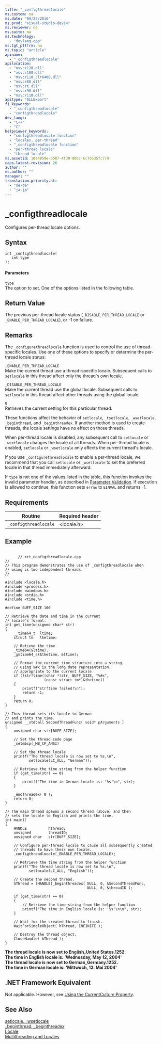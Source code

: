 ```yaml
---
title: "_configthreadlocale"
ms.custom: na
ms.date: "09/22/2016"
ms.prod: "visual-studio-dev14"
ms.reviewer: na
ms.suite: na
ms.technology: 
  - "devlang-cpp"
ms.tgt_pltfrm: na
ms.topic: "article"
apiname: 
  - "_configthreadlocale"
apilocation: 
  - "msvcr120.dll"
  - "msvcr100.dll"
  - "msvcr110_clr0400.dll"
  - "msvcr80.dll"
  - "msvcrt.dll"
  - "msvcr90.dll"
  - "msvcr110.dll"
apitype: "DLLExport"
f1_keywords: 
  - "_configthreadlocale"
  - "configthreadlocale"
dev_langs: 
  - "C++"
  - "C"
helpviewer_keywords: 
  - "configthreadlocale function"
  - "locales, per-thread"
  - "_configthreadlocale function"
  - "per-thread locale"
  - "thread locale"
ms.assetid: 10e4050e-b587-4f30-80bc-6c76b35fc770
caps.latest.revision: 26
author: ""
ms.author: ""
manager: ""
translation.priority.ht: 
  - "de-de"
  - "ja-jp"
---
```

# _configthreadlocale
Configures per-thread locale options.  
  
## Syntax  
  
```  
int _configthreadlocale(  
   int type  
);  
```  
  
#### Parameters  
 `type`  
 The option to set. One of the options listed in the following table.  
  
## Return Value  
 The previous per-thread locale status (`_DISABLE_PER_THREAD_LOCALE` or `_ENABLE_PER_THREAD_LOCALE`), or -1 on failure.  
  
## Remarks  
 The `_configurethreadlocale` function is used to control the use of thread-specific locales. Use one of these options to specify or determine the per-thread locale status:  
  
 `_ENABLE_PER_THREAD_LOCALE`  
 Make the current thread use a thread-specific locale. Subsequent calls to `setlocale` in this thread affect only the thread's own locale.  
  
 `_DISABLE_PER_THREAD_LOCALE`  
 Make the current thread use the global locale. Subsequent calls to `setlocale` in this thread affect other threads using the global locale.  
  
 `0`  
 Retrieves the current setting for this particular thread.  
  
 These functions affect the behavior of `setlocale`, `_tsetlocale`, `_wsetlocale`, `_beginthread`, and `_beginthreadex`. If another method is used to create threads, the locale settings have no effect on those threads.  
  
 When per-thread locale is disabled, any subsequent call to `setlocale` or `_wsetlocale` changes the locale of all threads. When per-thread locale is enabled, `setlocale` or `_wsetlocale` only affects the current thread's locale.  
  
 If you use `_configurethreadlocale` to enable a per-thread locale, we recommend that you call `setlocale` or `_wsetlocale` to set the preferred locale in that thread immediately afterward.  
  
 If `type` is not one of the values listed in the table, this function invokes the invalid parameter handler, as described in [Parameter Validation](../vs140/parameter-validation.md). If execution is allowed to continue, this function sets `errno` to `EINVAL` and returns -1.  
  
## Requirements  
  
|Routine|Required header|  
|-------------|---------------------|  
|`_configthreadlocale`|<locale.h>|  
  
## Example  
  
```  
  
      // crt_configthreadlocale.cpp  
//   
// This program demonstrates the use of _configthreadlocale when  
// using is two independent threads.  
//  
  
#include <locale.h>  
#include <process.h>  
#include <windows.h>  
#include <stdio.h>  
#include <time.h>  
  
#define BUFF_SIZE 100  
  
// Retrieve the date and time in the current  
// locale's format.  
int get_time(unsigned char* str)  
{  
    __time64_t  ltime;  
    struct tm   thetime;  
  
    // Retieve the time  
    _time64(&ltime);  
    _gmtime64_s(&thetime, &ltime);  
  
    // Format the current time structure into a string  
    // using %#x is the long date representation,  
    // appropriate to the current locale  
    if (!strftime((char *)str, BUFF_SIZE, "%#x",   
                  (const struct tm*)&thetime))  
    {  
        printf("strftime failed!\n");  
        return -1;  
    }  
    return 0;  
}  
  
// This thread sets its locale to German  
// and prints the time.  
unsigned __stdcall SecondThreadFunc( void* pArguments )  
{  
    unsigned char str[BUFF_SIZE];  
  
    // Set the thread code page  
    _setmbcp(_MB_CP_ANSI)  
  
    // Set the thread locale  
    printf("The thread locale is now set to %s.\n",  
           setlocale(LC_ALL, "German"));  
  
    // Retrieve the time string from the helper function  
    if (get_time(str) == 0)  
    {  
        printf("The time in German locale is: '%s'\n", str);  
    }  
  
    _endthreadex( 0 );  
    return 0;  
}   
  
// The main thread spawns a second thread (above) and then  
// sets the locale to English and prints the time.  
int main()  
{   
    HANDLE          hThread;  
    unsigned        threadID;  
    unsigned char   str[BUFF_SIZE];  
  
    // Configure per-thread locale to cause all subsequently created   
    // threads to have their own locale.  
    _configthreadlocale(_ENABLE_PER_THREAD_LOCALE);  
  
    // Retrieve the time string from the helper function  
    printf("The thread locale is now set to %s.\n",  
           setlocale(LC_ALL, "English"));  
  
    // Create the second thread.  
    hThread = (HANDLE)_beginthreadex( NULL, 0, &SecondThreadFunc,  
                                      NULL, 0, &threadID );  
  
    if (get_time(str) == 0)  
    {  
        // Retrieve the time string from the helper function  
        printf("The time in English locale is: '%s'\n\n", str);  
    }  
  
    // Wait for the created thread to finish.  
    WaitForSingleObject( hThread, INFINITE );  
  
    // Destroy the thread object.  
    CloseHandle( hThread );  
}  
```  
  
 **The thread locale is now set to English_United States.1252.**  
**The time in English locale is: 'Wednesday, May 12, 2004'**  
**The thread locale is now set to German_Germany.1252.**  
**The time in German locale is: 'Mittwoch, 12. Mai 2004'**   
## .NET Framework Equivalent  
 Not applicable. However, see [Using the CurrentCulture Property](assetId:///3156042d-6082-4205-90b4-c917ae6a3ba6).  
  
## See Also  
 [setlocale, _wsetlocale](../vs140/setlocale--_wsetlocale.md)   
 [_beginthread, _beginthreadex](../vs140/_beginthread--_beginthreadex.md)   
 [Locale](../vs140/locale.md)   
 [Multithreading and Locales](../vs140/multithreading-and-locales.md)